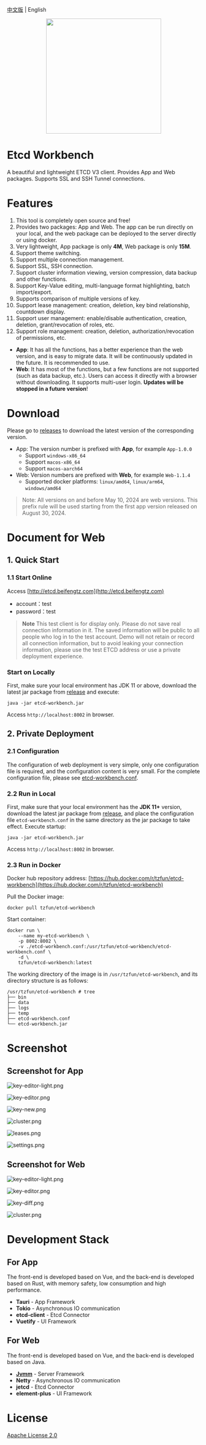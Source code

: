 [中文版](./README_ZH.md) | English

<div align=center>
<img src=web/src/assets/logo.png width=300/>
</div>

# Etcd Workbench

A beautiful and lightweight ETCD V3 client. Provides App and Web packages. Supports SSL and SSH Tunnel connections.

# Features

1. This tool is completely open source and free!
2. Provides two packages: App and Web. The app can be run directly on your local, and the web package can be deployed to the server directly or using docker.
3. Very lightweight, App package is only **4M**, Web package is only **15M**.
4. Support theme switching.
5. Support multiple connection management.
6. Support SSL, SSH connection.
7. Support cluster information viewing, version compression, data backup and other functions.
8. Support Key-Value editing, multi-language format highlighting, batch import/export.
9. Supports comparison of multiple versions of key.
10. Support lease management: creation, deletion, key bind relationship, countdown display.
11. Support user management: enable/disable authentication, creation, deletion, grant/revocation of roles, etc.
12. Support role management: creation, deletion, authorization/revocation of permissions, etc.

- **App**: It has all the functions, has a better experience than the web version, and is easy to migrate data. It will be continuously updated in the future. It is recommended to use.
- **Web**: It has most of the functions, but a few functions are not supported (such as data backup, etc.). Users can access it directly with a browser without downloading. It supports multi-user login. **Updates will be stopped in a future version**!

# Download

Please go to [releases](https://github.com/tzfun/etcd-workbench/releases) to download the latest version of the corresponding version.

- App: The version number is prefixed with **App**, for example `App-1.0.0`
    - Support `windows-x86_64`
    - Support `macos-x86_64`
    - Support `macos-aarch64`
- Web: Version numbers are prefixed with **Web**, for example `Web-1.1.4`
    - Supported docker platforms: `linux/amd64`, `linux/arm64`, `windows/amd64`

> Note: All versions on and before May 10, 2024 are web versions. This prefix rule will be used starting from the first app version released on August 30, 2024.

# Document for Web

## 1. Quick Start

### 1.1 Start Online

Access [http://etcd.beifengtz.com](http://etcd.beifengtz.com)

* account：test
* password：test

> **Note** This test client is for display only. Please do not save real connection information in it. The saved information will be public to all people who log in to the test account.
> Demo will not retain or record all connection information, but to avoid leaking your connection information, please use the test ETCD address or use a private deployment experience.

### Start on Locally

First, make sure your local environment has JDK 11 or above, download the latest jar package from [release](https://github.com/tzfun/etcd-workbench/releases) and execute:

```shell
java -jar etcd-workbench.jar
```

Access `http://localhost:8002` in browser.

## 2. Private Deployment

### 2.1 Configuration

The configuration of web deployment is very simple, only one configuration file is required, and the configuration content is very small. For the complete configuration file, please see [etcd-workbench.conf](server/src/main/resources/etcd-workbench.conf).

### 2.2 Run in Local

First, make sure that your local environment has the **JDK 11+** version, download the latest jar package from [release](https://github.com/tzfun/etcd-workbench/releases), and place the configuration file `etcd-workbench.conf` in the same directory as the jar package to take effect. Execute startup:

```shell
java -jar etcd-workbench.jar
```

Access `http://localhost:8002` in browser.

### 2.3 Run in Docker

Docker hub repository address: [https://hub.docker.com/r/tzfun/etcd-workbench](https://hub.docker.com/r/tzfun/etcd-workbench)

Pull the Docker image:

```shell
docker pull tzfun/etcd-workbench
```

Start container:

```shell
docker run \
    --name my-etcd-workbench \
    -p 8002:8002 \
    -v ./etcd-workbench.conf:/usr/tzfun/etcd-workbench/etcd-workbench.conf \
    -d \
    tzfun/etcd-workbench:latest
```

The working directory of the image is in `/usr/tzfun/etcd-workbench`, and its directory structure is as follows:

```
/usr/tzfun/etcd-workbench # tree
├── bin
├── data
├── logs
├── temp
├── etcd-workbench.conf
└── etcd-workbench.jar
```

# Screenshot

## Screenshot for App

![key-editor-light.png](screenshot/app/key-editor-light.png)

![key-editor.png](screenshot/app/key-editor.png)

![key-new.png](screenshot/app/key-new.png)

![cluster.png](screenshot/app/cluster.png)

![leases.png](screenshot/app/leases.png)

![settings.png](screenshot/app/settings.png)

## Screenshot for Web

![key-editor-light.png](screenshot/web/key-editor-light.png)

![key-editor.png](screenshot/web/key-editor.png)

![key-diff.png](screenshot/web/key-diff.png)

![cluster.png](screenshot/web/cluster.png)

# Development Stack

## For App

The front-end is developed based on Vue, and the back-end is developed based on Rust, with memory safety, low consumption and high performance.

- **Tauri** - App Framework
- **Tokio** - Asynchronous IO communication
- **etcd-client** - Etcd Connector
- **Vuetify** - UI Framework

## For Web

The front-end is developed based on Vue, and the back-end is developed based on Java.

- **[Jvmm](https://github.com/tzfun/jvmm)** - Server Framework
- **Netty** - Asynchronous IO communication
- **jetcd** - Etcd Connector
- **element-plus** - UI Framework

# License

[Apache License 2.0](LICENSE)